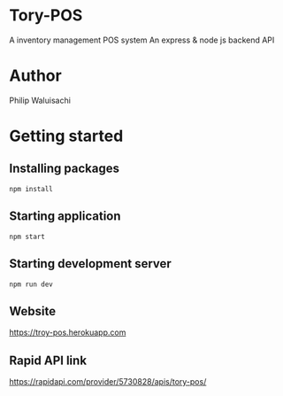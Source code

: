 # Tory-POS
A inventory management POS system 
An express & node js backend API
# Author
Philip Waluisachi
# Getting started
## Installing packages
``` npm install ```
## Starting application
``` npm start ```
## Starting development server
``` npm run dev ```
## Website
https://troy-pos.herokuapp.com
## Rapid API link
https://rapidapi.com/provider/5730828/apis/tory-pos/
